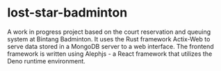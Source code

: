 # lost-star-badminton

A work in progress project based on the court reservation and queuing system at Bintang Badminton.
It uses the Rust framework Actix-Web to serve data stored in a MongoDB server to a web interface.
The frontend framework is written using Alephjs - a React framework that utilizes the Deno runtime environment.

